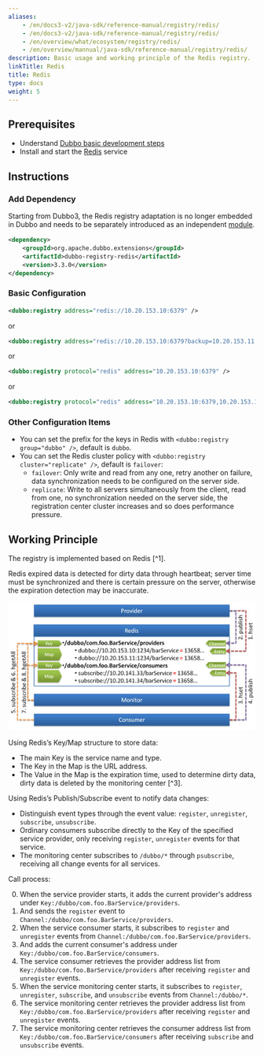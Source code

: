 ```yaml
---
aliases:
    - /en/docs3-v2/java-sdk/reference-manual/registry/redis/
    - /en/docs3-v2/java-sdk/reference-manual/registry/redis/
    - /en/overview/what/ecosystem/registry/redis/
    - /en/overview/mannual/java-sdk/reference-manual/registry/redis/
description: Basic usage and working principle of the Redis registry.
linkTitle: Redis
title: Redis
type: docs
weight: 5
---
```




## Prerequisites
* Understand [Dubbo basic development steps](/en/overview/mannual/java-sdk/quick-start/starter/)
* Install and start the [Redis](http://redis.io) service

## Instructions

### Add Dependency

Starting from Dubbo3, the Redis registry adaptation is no longer embedded in Dubbo and needs to be separately introduced as an independent [module](/en/download/spi-extensions/#dubbo-registry).

```xml
<dependency>
    <groupId>org.apache.dubbo.extensions</groupId>
    <artifactId>dubbo-registry-redis</artifactId>
    <version>3.3.0</version>
</dependency>
```

### Basic Configuration
```xml
<dubbo:registry address="redis://10.20.153.10:6379" />
```

or

```xml
<dubbo:registry address="redis://10.20.153.10:6379?backup=10.20.153.11:6379,10.20.153.12:6379" />
```

or

```xml
<dubbo:registry protocol="redis" address="10.20.153.10:6379" />
```

or

```xml
<dubbo:registry protocol="redis" address="10.20.153.10:6379,10.20.153.11:6379,10.20.153.12:6379" />
```

### Other Configuration Items

* You can set the prefix for the keys in Redis with `<dubbo:registry group="dubbo" />`, default is `dubbo`.
* You can set the Redis cluster policy with `<dubbo:registry cluster="replicate" />`, default is `failover`:
    * `failover`: Only write and read from any one, retry another on failure, data synchronization needs to be configured on the server side.
    * `replicate`: Write to all servers simultaneously from the client, read from one, no synchronization needed on the server side, the registration center cluster increases and so does performance pressure.


## Working Principle

The registry is implemented based on Redis [^1].

Redis expired data is detected for dirty data through heartbeat; server time must be synchronized and there is certain pressure on the server, otherwise the expiration detection may be inaccurate.

![/user-guide/images/dubbo-redis-registry.jpg](/imgs/user/dubbo-redis-registry.jpg)

Using Redis’s Key/Map structure to store data:

* The main Key is the service name and type.
* The Key in the Map is the URL address.
* The Value in the Map is the expiration time, used to determine dirty data, dirty data is deleted by the monitoring center [^3].

Using Redis’s Publish/Subscribe event to notify data changes:

* Distinguish event types through the event value: `register`, `unregister`, `subscribe`, `unsubscribe`.
* Ordinary consumers subscribe directly to the Key of the specified service provider, only receiving `register`, `unregister` events for that service.
* The monitoring center subscribes to `/dubbo/*` through `psubscribe`, receiving all change events for all services.

Call process:

0. When the service provider starts, it adds the current provider's address under `Key:/dubbo/com.foo.BarService/providers`.
1. And sends the `register` event to `Channel:/dubbo/com.foo.BarService/providers`.
2. When the service consumer starts, it subscribes to `register` and `unregister` events from `Channel:/dubbo/com.foo.BarService/providers`.
3. And adds the current consumer's address under `Key:/dubbo/com.foo.BarService/consumers`.
4. The service consumer retrieves the provider address list from `Key:/dubbo/com.foo.BarService/providers` after receiving `register` and `unregister` events.
5. When the service monitoring center starts, it subscribes to `register`, `unregister`, `subscribe`, and `unsubscribe` events from `Channel:/dubbo/*`.
6. The service monitoring center retrieves the provider address list from `Key:/dubbo/com.foo.BarService/providers` after receiving `register` and `unregister` events.
7. The service monitoring center retrieves the consumer address list from `Key:/dubbo/com.foo.BarService/consumers` after receiving `subscribe` and `unsubscribe` events.

